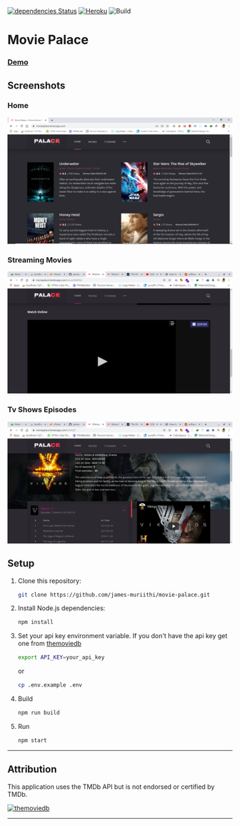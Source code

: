[![dependencies Status](https://david-dm.org/james-muriithi/movie-palace/status.svg)](https://david-dm.org/james-muriithi/movie-palace) [![Heroku](https://heroku-badge.herokuapp.com/?app=movie-palace)](https://moviepalace.herokuapp.com/)
![Build](https://github.com/james-muriithi/movie-palace/workflows/Build/badge.svg?branch=master)
# Movie Palace
### [Demo](https://moviepalace.herokuapp.com/)
## Screenshots
### Home
![](screenshots/screenshot.png)
### Streaming Movies
![](screenshots/screenshot2.png)
### Tv Shows Episodes
![](screenshots/screenshot3.png)

## Setup 
1. Clone this repository:

    ```bash
    git clone https://github.com/james-muriithi/movie-palace.git
    ```
2. Install Node.js dependencies:

    ```bash
    npm install
    ```

3. Set your api key environment variable. If you don't have the api key get one from [themoviedb](https://themoviedb.org/)
   ```bash
   export API_KEY=your_api_key
    ```
    or
    ```bash
   cp .env.example .env
    ```
4. Build
    ```bash
    npm run build
    ```
5. Run
    ```bash
    npm start


---

## Attribution

This application uses the TMDb API but is not endorsed or certified by TMDb.

<a href="https://www.themoviedb.org/about"><img src="https://www.themoviedb.org/assets/2/v4/logos/408x161-powered-by-rectangle-green-bb4301c10ddc749b4e79463811a68afebeae66ef43d17bcfd8ff0e60ded7ce99.png" title="TMDb" alt="themoviedb"></a>

---